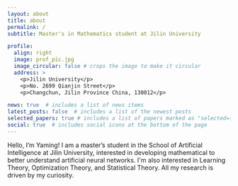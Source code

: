```yaml
---
layout: about
title: about
permalink: /
subtitle: Master's in Mathematics student at Jilin University

profile:
  align: right
  image: prof_pic.jpg
  image_circular: false # crops the image to make it circular
  address: >
    <p>Jilin University</p>
    <p>No. 2699 Qianjin Street</p>
    <p>Changchun, Jilin Province China, 130012</p>

news: true  # includes a list of news items
latest_posts: false  # includes a list of the newest posts
selected_papers: true # includes a list of papers marked as "selected={true}"
social: true  # includes social icons at the bottom of the page
---
```


Hello, I’m Yaming! I am a master’s student in the School of Artificial Intelligence at Jilin University, interested in developing mathematical to better understand artificial neural networks. I'm also interested in Learning Theory, Optimization Theory, and Statistical Theory. All my research is driven by my curiosity.

<!-- Write your biography here. Tell the world about yourself. Link to your favorite [subreddit](http://reddit.com). You can put a picture in, too. The code is already in, just name your picture `prof_pic.jpg` and put it in the `img/` folder.

Put your address / P.O. box / other info right below your picture. You can also disable any of these elements by editing `profile` property of the YAML header of your `_pages/about.md`. Edit `_bibliography/papers.bib` and Jekyll will render your [publications page](/al-folio/publications/) automatically.

Link to your social media connections, too. This theme is set up to use [Font Awesome icons](http://fortawesome.github.io/Font-Awesome/) and [Academicons](https://jpswalsh.github.io/academicons/), like the ones below. Add your Facebook, Twitter, LinkedIn, Google Scholar, or just disable all of them. -->
